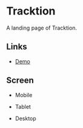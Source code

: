 # Tracktion
A landing page of Tracktion.

## Links
- [Demo](https://mauricodev.github.io/tracktion)

## Screen

- Mobile



- Tablet



- Desktop

